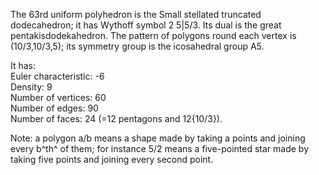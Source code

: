 The 63rd uniform polyhedron is the Small stellated truncated
dodecahedron; it has Wythoff symbol 2 5|5/3. Its dual is the great
pentakisdodekahedron. The pattern of polygons round each vertex is
(10/3,10/3,5); its symmetry group is the icosahedral group A5.

It has:\
 Euler characteristic: -6\
 Density: 9\
 Number of vertices: 60\
 Number of edges: 90\
 Number of faces: 24 (=12 pentagons and 12{10/3}).

Note: a polygon a/b means a shape made by taking a points and joining
every b^th^ of them; for instance 5/2 means a five-pointed star made by
taking five points and joining every second point.
